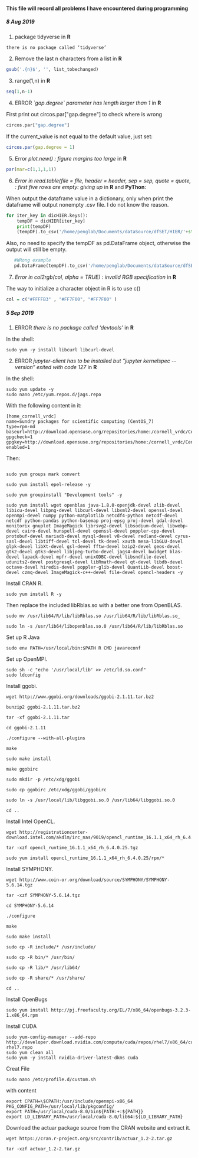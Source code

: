 #### This file will record all problems I have encountered during programming

##### 8 Aug 2019

1. package tidyverse in **R**

```R
there is no package called ‘tidyverse’
```

2. Remove the last n characters from a list in **R**

```R
gsub('.{n}$', '', list_tobechanged)
```

3. range(1,n) in **R**
```R
seq(1,n-1)
```

4. ERROR *\`gap.degree\` parameter has length larger than 1* in **R**

First print out circos.par["gap.degree"] to check where is wrong
```R
circos.par["gap.degree"]
```
If the current_value is not equal to the default value, just set:
```R
circos.par(gap.degree = 1)
```

5. Error *plot.new() : figure margins too large* in **R**
```R
par(mar=c(1,1,1,1))
```

6. *Error in read.table(file = file, header = header, sep = sep, quote = quote, : first five rows are empty: giving up* in **R** and **PyThon**:

When output the dataframe value in a dictionary, only when print the dataframe will output nonempty .csv file. I do not know the reason.
```PyThon
for iter_key in dicHIER.keys():
    tempDF = dicHIER[iter_key]
    print(tempDF)
    (tempDF).to_csv('/home/penglab/Documents/dataSource/dfSET/HIER/'+str(iter_key)+'.csv')
```

 Also, no need to specify the tempDF as pd.DataFrame object, otherwise the output will still be empty.
 ```PyThon
    #WRong example
    pd.DataFrame(tempDF).to_csv('/home/penglab/Documents/dataSource/dfSET/HIER/'+str(iter_key)+'.csv')
```

7. *Error in col2rgb(col, alpha = TRUE) : invalid RGB specification* in **R**

The way to initialize a character object in R is to use c()
```R
col = c("#FFFFB3" , "#FF7F00", "#FF7F00" )
```

##### 5 Sep 2019
1. ERROR *there is no package called ‘devtools’* in **R**

In the shell:
```Shell
sudo yum -y install libcurl libcurl-devel
```

2.  ERROR *jupyter-client has to be installed but “jupyter kernelspec --version” exited with code 127* in **R**

In the shell:
```Shell
sudo yum update -y
sudo nano /etc/yum.repos.d/jags.repo
```

With the following content in it:
```Shell
[home_cornell_vrdc]
name=Sundry packages for scientific computing (CentOS_7)
type=rpm-md
baseurl=http://download.opensuse.org/repositories/home:/cornell_vrdc/CentOS_7/
gpgcheck=1
gpgkey=http://download.opensuse.org/repositories/home:/cornell_vrdc/CentOS_7//repodata/repomd.xml.key
enabled=1
```

Then:
```Shell

sudo yum groups mark convert

sudo yum install epel-release -y

sudo yum groupinstall "Development tools" -y

sudo yum install wget openblas java-1.8.0-openjdk-devel zlib-devel libicu-devel libpng-devel libcurl-devel libxml2-devel openssl-devel openmpi-devel numpy python-matplotlib netcdf4-python netcdf-devel netcdf python-pandas python-basemap proj-epsg proj-devel gdal-devel monitorix gnuplot ImageMagick librsvg2-devel libsodium-devel libwebp-devel cairo-devel hunspell-devel openssl-devel poppler-cpp-devel protobuf-devel mariadb-devel mysql-devel v8-devel redland-devel cyrus-sasl-devel libtiff-devel tcl-devel tk-devel xauth mesa-libGLU-devel glpk-devel libXt-devel gsl-devel fftw-devel bzip2-devel geos-devel gtk2-devel gtk3-devel libjpeg-turbo-devel jags4-devel bwidget blas-devel lapack-devel mpfr-devel unixODBC-devel libsndfile-devel udunits2-devel postgresql-devel libRmath-devel qt-devel libdb-devel octave-devel hiredis-devel poppler-glib-devel QuantLib-devel boost-devel czmq-devel ImageMagick-c++-devel file-devel opencl-headers -y
```

Install CRAN R.
```Shell
sudo yum install R -y
```

Then replace the included libRblas.so with a better one from OpenBLAS.
```Shell
sudo mv /usr/lib64/R/lib/libRblas.so /usr/lib64/R/lib/libRblas.so_

sudo ln -s /usr/lib64/libopenblas.so.0 /usr/lib64/R/lib/libRblas.so
```

Set up R Java
```Shell
sudo env PATH=/usr/local/bin:$PATH R CMD javareconf
```

Set up OpenMPI.
```Shell
sudo sh -c "echo '/usr/local/lib' >> /etc/ld.so.conf"
sudo ldconfig
```

Install ggobi.
```Shell
wget http://www.ggobi.org/downloads/ggobi-2.1.11.tar.bz2

bunzip2 ggobi-2.1.11.tar.bz2

tar -xf ggobi-2.1.11.tar

cd ggobi-2.1.11

./configure --with-all-plugins

make

sudo make install

make ggobirc

sudo mkdir -p /etc/xdg/ggobi

sudo cp ggobirc /etc/xdg/ggobi/ggobirc

sudo ln -s /usr/local/lib/libggobi.so.0 /usr/lib64/libggobi.so.0

cd ..
```

Install Intel OpenCL.
```Shell
wget http://registrationcenter-download.intel.com/akdlm/irc_nas/9019/opencl_runtime_16.1.1_x64_rh_6.4.0.25.tgz

tar -xzf opencl_runtime_16.1.1_x64_rh_6.4.0.25.tgz

sudo yum install opencl_runtime_16.1.1_x64_rh_6.4.0.25/rpm/*
```

Install SYMPHONY.
```Shell
wget http://www.coin-or.org/download/source/SYMPHONY/SYMPHONY-5.6.14.tgz

tar -xzf SYMPHONY-5.6.14.tgz

cd SYMPHONY-5.6.14

./configure

make

sudo make install

sudo cp -R include/* /usr/include/

sudo cp -R bin/* /usr/bin/

sudo cp -R lib/* /usr/lib64/

sudo cp -R share/* /usr/share/

cd ..
```

Install OpenBugs
```Shell
sudo yum install http://pj.freefaculty.org/EL/7/x86_64/openbugs-3.2.3-1.x86_64.rpm
```

Install CUDA
```Shell
sudo yum-config-manager --add-repo http://developer.download.nvidia.com/compute/cuda/repos/rhel7/x86_64/cuda-rhel7.repo
sudo yum clean all
sudo yum -y install nvidia-driver-latest-dkms cuda
```

Creat File
```Shell
sudo nano /etc/profile.d/custom.sh
```
with content
```
export CPATH=\$CPATH:/usr/include/openmpi-x86_64
PKG_CONFIG_PATH=/usr/local/lib/pkgconfig/
export PATH=/usr/local/cuda-8.0/bin${PATH:+:${PATH}}
export LD_LIBRARY_PATH=/usr/local/cuda-8.0/lib64:${LD_LIBRARY_PATH}
```

Download the actuar package source from the CRAN website and extract it.
```Shell
wget https://cran.r-project.org/src/contrib/actuar_1.2-2.tar.gz

tar -xzf actuar_1.2-2.tar.gz
```

